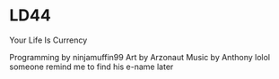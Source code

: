# LD44
Your Life Is Currency

Programming by ninjamuffin99
Art by Arzonaut
Music by Anthony lolol someone remind me to find his e-name later
